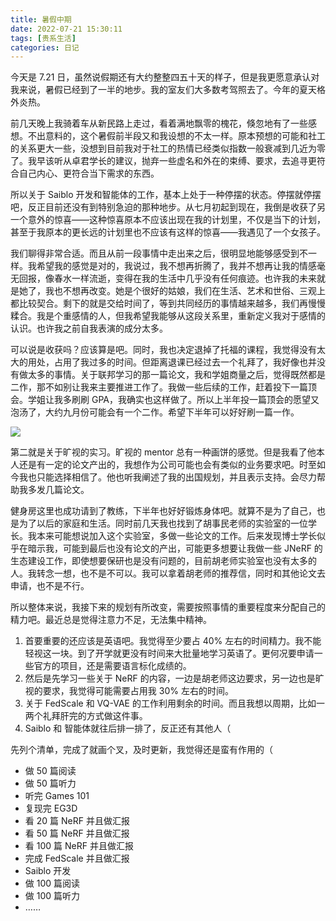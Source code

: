 ```yaml
---
title: 暑假中期
date: 2022-07-21 15:30:11
tags: [贵系生活]
categories: 日记  
---
```


今天是 7.21 日，虽然说假期还有大约整整四五十天的样子，但是我更愿意承认对我来说，暑假已经到了一半的地步。我的室友们大多数考驾照去了。今年的夏天格外炎热。

前几天晚上我骑着车从新民路上走过，看着满地飘零的槐花，倏忽地有了一些感想。不出意料的，这个暑假前半段又和我设想的不太一样。原本预想的可能和社工的关系更大一些，没想到目前我对于社工的热情已经类似指数一般衰减到几近为零了。我早该听从卓君学长的建议，抛弃一些虚名和外在的束缚、要求，去追寻更符合自己内心、更符合当下需求的东西。

所以关于 Saiblo 开发和智能体的工作，基本上处于一种停摆的状态。停摆就停摆吧，反正目前还没有到特别急迫的那种地步。从七月初起到现在，我倒是收获了另一个意外的惊喜——这种惊喜原本不应该出现在我的计划里，不仅是当下的计划，甚至于我原本的更长远的计划里也不应该有这样的惊喜——我遇见了一个女孩子。

我们聊得非常合适。而且从前一段事情中走出来之后，很明显地能够感受到不一样。我希望我的感觉是对的，我说过，我不想再折腾了，我并不想再让我的情感毫无回报，像春水一样流逝，变得在我的生活中几乎没有任何痕迹。也许我的未来就是她了，我也不想再改变。她是个很好的姑娘，我们在生活、艺术和世俗、三观上都比较契合。剩下的就是交给时间了，等到共同经历的事情越来越多，我们再慢慢糅合。我是个重感情的人，但我希望我能够从这段关系里，重新定义我对于感情的认识。也许我之前自我表演的成分太多。

可以说是收获吗？应该算是吧。同时，我也决定退掉了托福的课程，我觉得没有太大的用处，占用了我过多的时间。但距离退课已经过去一个礼拜了，我好像也并没有做太多的事情。关于联邦学习的那一篇论文，我和学姐商量之后，觉得既然都是二作，那不如别让我来主要推进工作了。我做一些后续的工作，赶着投下一篇顶会。学姐让我多刷刷 GPA，我确实也这样做了。所以上半年投一篇顶会的愿望又泡汤了，大约九月份可能会有一个二作。希望下半年可以好好刷一篇一作。

![](https://raw.githubusercontent.com/wenqi-wang20/img/main/img/MDpictures%E6%B3%B8%E5%B7%9E.gif)

第二就是关于旷视的实习。旷视的 mentor 总有一种画饼的感觉。但是我看了他本人还是有一定的论文产出的，我想作为公司可能也会有类似的业务要求吧。时至如今我也只能选择相信了。他也听我阐述了我的出国规划，并且表示支持。会尽力帮助我多发几篇论文。

健身房这里也成功请到了教练，下半年也好好锻炼身体吧。就算不是为了自己，也是为了以后的家庭和生活。同时前几天我也找到了胡事民老师的实验室的一位学长。我本来可能想说加入这个实验室，多做一些论文的工作。后来发现博士学长似乎在暗示我，可能到最后也没有论文的产出，可能更多想要让我做一些 JNeRF 的生态建设工作，即使想要保研也是没有问题的，目前胡老师实验室也没有太多的人。我转念一想，也不是不可以。我可以拿着胡老师的推荐信，同时和其他论文去申请，也不是不行。

所以整体来说，我接下来的规划有所改变，需要按照事情的重要程度来分配自己的精力吧。最近总是觉得注意力不足，无法集中精神。

1. 首要重要的还应该是英语吧。我觉得至少要占 40% 左右的时间精力。我不能轻视这一块。到了开学就更没有时间来大批量地学习英语了。更何况要申请一些官方的项目，还是需要语言标化成绩的。
2. 然后是先学习一些关于 NeRF 的内容，一边是胡老师这边要求，另一边也是旷视的要求，我觉得可能需要占用我 30% 左右的时间。
3. 关于 FedScale 和 VQ-VAE 的工作利用剩余的时间。而且我想以周期，比如一两个礼拜肝完的方式做这件事。
4. Saiblo 和 智能体就往后排一排了，反正还有其他人（

先列个清单，完成了就画个叉，及时更新，我觉得还是蛮有作用的（

- 做 50 篇阅读
- 做 50 篇听力
- 听完 Games 101
- 复现完 EG3D 
- 看 20 篇 NeRF 并且做汇报
- 看 50 篇 NeRF 并且做汇报
- 看 100 篇 NeRF 并且做汇报
- 完成 FedScale 并且做汇报
- Saiblo 开发
- 做 100 篇阅读
- 做 100 篇听力
- ……

 
